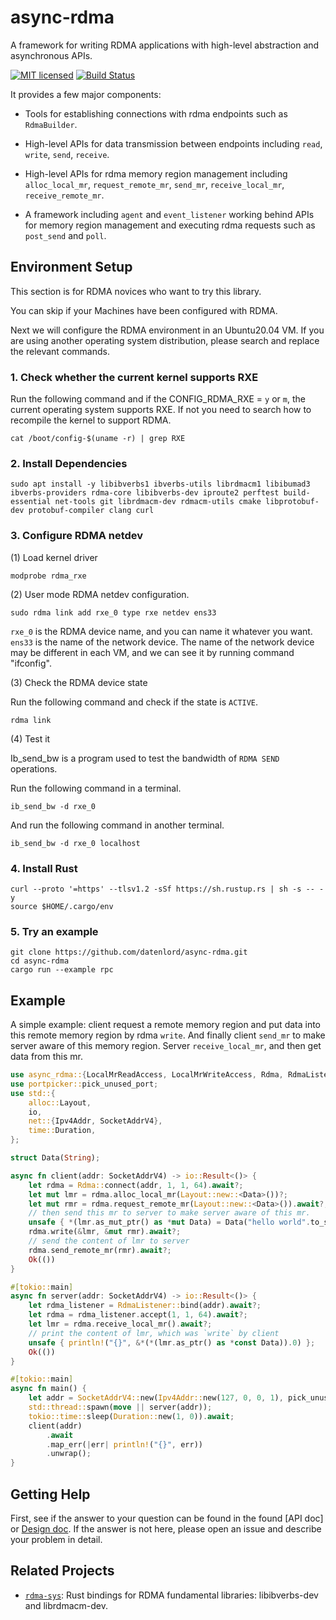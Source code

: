 # async-rdma

A framework for writing RDMA applications with high-level abstraction and asynchronous APIs.

[![MIT licensed][gpl-badge]][gpl-url]
[![Build Status][actions-badge]][actions-url]

[gpl-badge]: https://img.shields.io/badge/license-GPLv3.0-blue.svg
[gpl-url]: https://github.com/datenlord/async-rdma/blob/master/LICENSE
[actions-badge]: https://github.com/datenlord/async-rdma/actions/workflows/ci.yml/badge.svg
[actions-url]: https://github.com/datenlord/async-rdma/actions

It provides a few major components:

* Tools for establishing connections with rdma endpoints such as `RdmaBuilder`.

*  High-level APIs for data transmission between endpoints including `read`,
`write`, `send`, `receive`.

*  High-level APIs for rdma memory region management including `alloc_local_mr`,
`request_remote_mr`, `send_mr`, `receive_local_mr`, `receive_remote_mr`.

*  A framework including `agent` and `event_listener` working behind APIs for memory
region management and executing rdma requests such as `post_send` and `poll`.

## Environment Setup
This section is for RDMA novices who want to try this library.   

You can skip if your Machines have been configured with RDMA.   

Next we will configure the RDMA environment in an Ubuntu20.04 VM.
If you are using another operating system distribution, please search and replace the relevant commands.
### 1. Check whether the current kernel supports RXE
Run the following command and if the CONFIG_RDMA_RXE = `y` or `m`, the current operating system supports RXE.
If not you need to search how to recompile the kernel to support RDMA.
```shell
cat /boot/config-$(uname -r) | grep RXE
```
### 2. Install Dependencies
```shell
sudo apt install -y libibverbs1 ibverbs-utils librdmacm1 libibumad3 ibverbs-providers rdma-core libibverbs-dev iproute2 perftest build-essential net-tools git librdmacm-dev rdmacm-utils cmake libprotobuf-dev protobuf-compiler clang curl
```

### 3. Configure RDMA netdev
(1) Load kernel driver
```shell
modprobe rdma_rxe
```

(2) User mode RDMA netdev configuration.
```shell
sudo rdma link add rxe_0 type rxe netdev ens33
```
`rxe_0` is the RDMA device name, and you can name it whatever you want. `ens33` is the name of the network device. The name of the network device may be different in each VM, and we can see it by running command "ifconfig".   

(3) Check the RDMA device state   

Run the following command and check if the state is `ACTIVE`.
```shell
rdma link
```

(4) Test it   

Ib_send_bw is a program used to test the bandwidth of `RDMA SEND` operations.   

Run the following command in a terminal.
```shell
ib_send_bw -d rxe_0
```
And run the following command in another terminal.
```shell
ib_send_bw -d rxe_0 localhost
```
### 4. Install Rust
```shell
curl --proto '=https' --tlsv1.2 -sSf https://sh.rustup.rs | sh -s -- -y
source $HOME/.cargo/env
```

### 5. Try an example
```shell
git clone https://github.com/datenlord/async-rdma.git
cd async-rdma
cargo run --example rpc
```
## Example
A simple example: client request a remote memory region and put data into this remote
memory region by rdma `write`.
And finally client `send_mr` to make server aware of this memory region.
Server `receive_local_mr`, and then get data from this mr.

```rust
use async_rdma::{LocalMrReadAccess, LocalMrWriteAccess, Rdma, RdmaListener};
use portpicker::pick_unused_port;
use std::{
    alloc::Layout,
    io,
    net::{Ipv4Addr, SocketAddrV4},
    time::Duration,
};

struct Data(String);

async fn client(addr: SocketAddrV4) -> io::Result<()> {
    let rdma = Rdma::connect(addr, 1, 1, 64).await?;
    let mut lmr = rdma.alloc_local_mr(Layout::new::<Data>())?;
    let mut rmr = rdma.request_remote_mr(Layout::new::<Data>()).await?;
    // then send this mr to server to make server aware of this mr.
    unsafe { *(lmr.as_mut_ptr() as *mut Data) = Data("hello world".to_string()) };
    rdma.write(&lmr, &mut rmr).await?;
    // send the content of lmr to server
    rdma.send_remote_mr(rmr).await?;
    Ok(())
}

#[tokio::main]
async fn server(addr: SocketAddrV4) -> io::Result<()> {
    let rdma_listener = RdmaListener::bind(addr).await?;
    let rdma = rdma_listener.accept(1, 1, 64).await?;
    let lmr = rdma.receive_local_mr().await?;
    // print the content of lmr, which was `write` by client
    unsafe { println!("{}", &*(*(lmr.as_ptr() as *const Data)).0) };
    Ok(())
}

#[tokio::main]
async fn main() {
    let addr = SocketAddrV4::new(Ipv4Addr::new(127, 0, 0, 1), pick_unused_port().unwrap());
    std::thread::spawn(move || server(addr));
    tokio::time::sleep(Duration::new(1, 0)).await;
    client(addr)
        .await
        .map_err(|err| println!("{}", err))
        .unwrap();
}

```
## Getting Help
First, see if the answer to your question can be found in the found [API doc] or [Design doc]. If the answer is not here, please open an issue and describe your problem in detail.   

[Design doc]: https://github.com/datenlord/async-rdma/tree/master/doc
## Related Projects
* [`rdma-sys`]: Rust bindings for RDMA fundamental libraries: libibverbs-dev and librdmacm-dev.

[`rdma-sys`]: https://github.com/datenlord/rdma-sys
